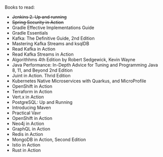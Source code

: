 Books to read:
* ~~Jenkins 2. Up and running~~
* ~~Spring Security in Action~~
* Gradle Effective Implementations Guide
* Gradle Essentials
* Kafka: The Definitive Guide, 2nd Edition
* Mastering Kafka Streams and ksqlDB
* Read Kafka in Action
* Read Kafka Streams in Action
* Algorithhms 4th Edition by Robert Sedgewick, Kevin Wayne
* Java Performance: In-Depth Advice for Tuning and Programming Java 8, 11, and Beyond 2nd Edition
* Juint in Action. Thrid Edition
* Kubernetes Native Microservices with Quarkus, and MicroProfile
* OpenShift in Action
* Terraform in Action
* Vert.x in Action
* PostgreSQL: Up and Running
* Introducing Maven
* Practical Vavr
* OpenShift in Action
* Neo4j in Action
* GraphQL in Action
* Redis in Action
* MongoDB in Action, Second Edition
* Istio in Action
* Rust in Action
